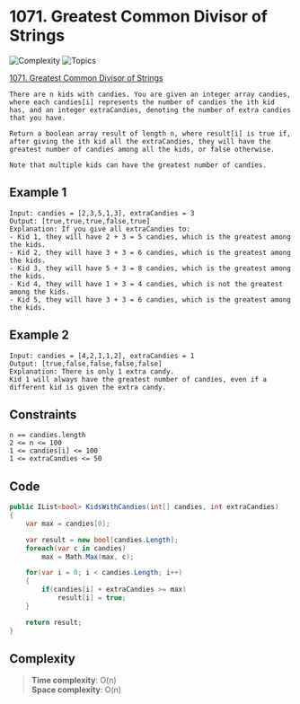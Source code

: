 # 1071. Greatest Common Divisor of Strings

![Complexity](https://img.shields.io/badge/easy-green)
![Topics](https://img.shields.io/badge/array-blue)

[1071. Greatest Common Divisor of Strings](https://leetcode.com/problems/kids-with-the-greatest-number-of-candies/?envType=study-plan-v2&envId=leetcode-75)

```
There are n kids with candies. You are given an integer array candies, where each candies[i] represents the number of candies the ith kid has, and an integer extraCandies, denoting the number of extra candies that you have.

Return a boolean array result of length n, where result[i] is true if, after giving the ith kid all the extraCandies, they will have the greatest number of candies among all the kids, or false otherwise.

Note that multiple kids can have the greatest number of candies.
```

## Example 1

```
Input: candies = [2,3,5,1,3], extraCandies = 3
Output: [true,true,true,false,true] 
Explanation: If you give all extraCandies to:
- Kid 1, they will have 2 + 3 = 5 candies, which is the greatest among the kids.
- Kid 2, they will have 3 + 3 = 6 candies, which is the greatest among the kids.
- Kid 3, they will have 5 + 3 = 8 candies, which is the greatest among the kids.
- Kid 4, they will have 1 + 3 = 4 candies, which is not the greatest among the kids.
- Kid 5, they will have 3 + 3 = 6 candies, which is the greatest among the kids.
```

## Example 2

```
Input: candies = [4,2,1,1,2], extraCandies = 1
Output: [true,false,false,false,false] 
Explanation: There is only 1 extra candy.
Kid 1 will always have the greatest number of candies, even if a different kid is given the extra candy.
```

## Constraints

```
n == candies.length
2 <= n <= 100
1 <= candies[i] <= 100
1 <= extraCandies <= 50
```

## Code

```csharp
public IList<bool> KidsWithCandies(int[] candies, int extraCandies)
{
    var max = candies[0];

    var result = new bool[candies.Length];
    foreach(var c in candies)
        max = Math.Max(max, c);

    for(var i = 0; i < candies.Length; i++)
    {
        if(candies[i] + extraCandies >= max)
            result[i] = true;
    }

    return result;
}
```

## Complexity

> **Time complexity**: O(n)  
> **Space complexity**: O(n)